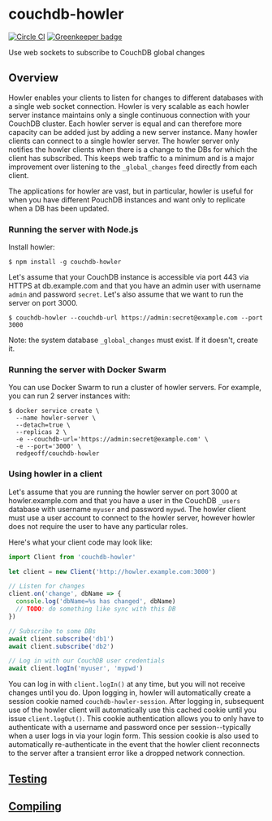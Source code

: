 # couchdb-howler

[![Circle CI](https://circleci.com/gh/redgeoff/couchdb-howler.svg?style=svg&circle-token=9149c22bf1b5236c7a56bc72a38b2f48947a8716)](https://circleci.com/gh/redgeoff/couchdb-howler) [![Greenkeeper badge](https://badges.greenkeeper.io/redgeoff/couchdb-howler.svg)](https://greenkeeper.io/)

Use web sockets to subscribe to CouchDB global changes

## Overview

Howler enables your clients to listen for changes to different databases with a single web socket connection. Howler is very scalable as each howler server instance maintains only a single continuous connection with your CouchDB cluster. Each howler server is equal and can therefore more capacity can be added just by adding a new server instance. Many howler clients can connect to a single howler server. The howler server only notifies the howler clients when there is a change to the DBs for which the client has subscribed. This keeps web traffic to a minimum and is a major improvement over listening to the `_global_changes` feed directly from each client.

The applications for howler are vast, but in particular, howler is useful for when you have different PouchDB instances and want only to replicate when a DB has been updated.

### Running the server with Node.js

Install howler:

    $ npm install -g couchdb-howler

Let's assume that your CouchDB instance is accessible via port 443 via HTTPS at db.example.com and that you have an admin user with username `admin` and password `secret`. Let's also assume that we want to run the server on port 3000.

    $ couchdb-howler --couchdb-url https://admin:secret@example.com --port 3000

Note: the system database `_global_changes` must exist. If it doesn't, create it.

### Running the server with Docker Swarm

You can use Docker Swarm to run a cluster of howler servers. For example, you can run 2 server instances with:

    $ docker service create \
      --name howler-server \
      --detach=true \
      --replicas 2 \
      -e --couchdb-url='https://admin:secret@example.com' \
      -e --port='3000' \
      redgeoff/couchdb-howler

### Using howler in a client

Let's assume that you are running the howler server on port 3000 at howler.example.com and that you have a user in the CouchDB `_users` database with username `myuser` and password `mypwd`. The howler client must use a user account to connect to the howler server, however howler does not require the user to have any particular roles.

Here's what your client code may look like:

```js
import Client from 'couchdb-howler'

let client = new Client('http://howler.example.com:3000')

// Listen for changes
client.on('change', dbName => {
  console.log('dbName=%s has changed', dbName)
  // TODO: do something like sync with this DB
})

// Subscribe to some DBs
await client.subscribe('db1')
await client.subscribe('db2')

// Log in with our CouchDB user credentials
await client.logIn('myuser', 'mypwd')
```

You can log in with `client.logIn()` at any time, but you will not receive changes until you do. Upon logging in, howler will automatically create a session cookie named `couchdb-howler-session`. After logging in, subsequent use of the howler client will automatically use this cached cookie until you issue `client.logOut()`. This cookie authentication allows you to only have to authenticate with a username and password once per session--typically when a user logs in via your login form. This session cookie is also used to automatically re-authenticate in the event that the howler client reconnects to the server after a transient error like a dropped network connection.

## [Testing](TESTING.md)

## [Compiling](COMPILING.md)
